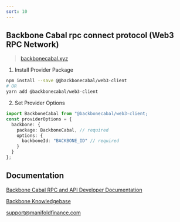 ```yaml
---
sort: 10
---
```


## Backbone Cabal rpc connect protocol (Web3 RPC Network)

> [backbonecabal.xyz](https://backbonecabal.xyz)

1. Install Provider Package

```bash
npm install --save @@backbonecabal/web3-client
# OR
yarn add @backbonecabal/web3-client
```

2. Set Provider Options

```typescript
import BackboneCabal from "@backbonecabal/web3-client;
const providerOptions = {
  backbone: {
    package: BackboneCabal, // required
    options: {
      backboneId: "BACKBONE_ID" // required
    }
  }
};
```

## Documentation

[Backbone Cabal RPC and API Developer Documentation](https://github.com/backbonecabal/omnibus)

[Backbone Knowledgebase](https://github.com/backbonecabal/knowledgebase)

[support@manifoldfinance.com](mailto:support@manifoldfinance.com)
